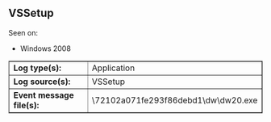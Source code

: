 ## VSSetup

Seen on:
* Windows 2008

<table border="1" class="docutils">
  <tbody>
    <tr>
      <td><b>Log type(s):</b></td>
      <td>Application</td>
    </tr>
    <tr>
      <td><b>Log source(s):</b></td>
      <td>VSSetup</td>
    </tr>
    <tr>
      <td><b>Event message file(s):</b></td>
      <td>\72102a071fe293f86debd1\dw\dw20.exe</td>
    </tr>
  </tbody>
</table>

&nbsp;

